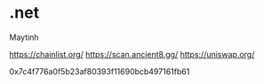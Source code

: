 # .net
Maytinh

https://chainlist.org/
https://scan.ancient8.gg/
https://uniswap.org/

0x7c4f776a0f5b23af80393f11690bcb497161fb61
